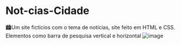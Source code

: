# Not-cias-Cidade
🏙️Um site fictícios com o tema de notícias, site feito em HTML e CSS. Elementos como barra de pesquisa vertical e horizontal
![image](https://github.com/user-attachments/assets/c61b702b-e1b6-4e62-a4d3-5a78e5721e15)

